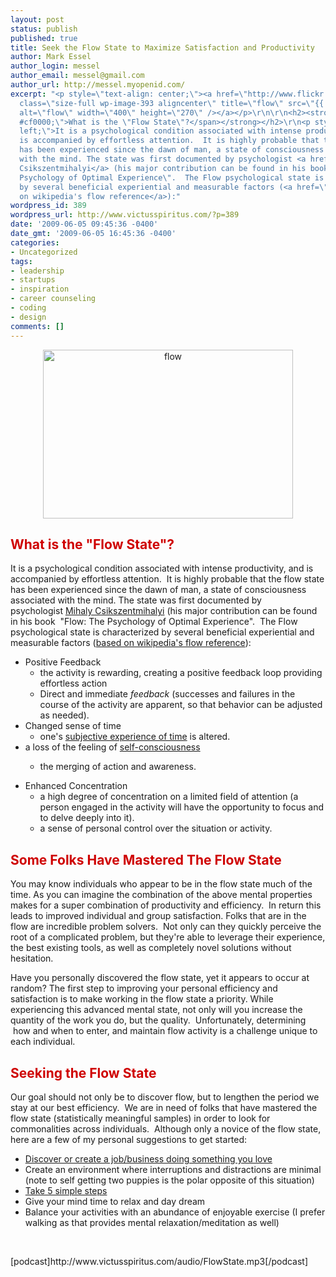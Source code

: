 ```yaml
---
layout: post
status: publish
published: true
title: Seek the Flow State to Maximize Satisfaction and Productivity
author: Mark Essel
author_login: messel
author_email: messel@gmail.com
author_url: http://messel.myopenid.com/
excerpt: "<p style=\"text-align: center;\"><a href=\"http://www.flickr.com/photos/neilspicys/\"><img
  class=\"size-full wp-image-393 aligncenter\" title=\"flow\" src=\"{{ site.url }}/assets/2009/06/flow.jpg\"
  alt=\"flow\" width=\"400\" height=\"270\" /></a></p>\r\n\r\n<h2><strong><span style=\"color:
  #cf0000;\">What is the \"Flow State\"?</span></strong></h2>\r\n<p style=\"text-align:
  left;\">It is a psychological condition associated with intense productivity, and
  is accompanied by effortless attention.  It is highly probable that the flow state
  has been experienced since the dawn of man, a state of consciousness associated
  with the mind. The state was first documented by psychologist <a href=\"http://en.wikipedia.org/wiki/Mihaly_Csikszentmihalyi\">Mihaly
  Csikszentmihalyi</a> (his major contribution can be found in his book  \"Flow: The
  Psychology of Optimal Experience\".  The Flow psychological state is characterized
  by several beneficial experiential and measurable factors (<a href=\"http://en.wikipedia.org/wiki/Flow_(psychology)\">based
  on wikipedia's flow reference</a>):"
wordpress_id: 389
wordpress_url: http://www.victusspiritus.com/?p=389
date: '2009-06-05 09:45:36 -0400'
date_gmt: '2009-06-05 16:45:36 -0400'
categories:
- Uncategorized
tags:
- leadership
- startups
- inspiration
- career counseling
- coding
- design
comments: []
---
```

<p style="text-align: center;"><a href="http://www.flickr.com/photos/neilspicys/"><img class="size-full wp-image-393 aligncenter" title="flow" src="{{ site.url }}/assets/2009/06/flow.jpg" alt="flow" width="400" height="270" /></a></p>
<h2><strong><span style="color: #cf0000;">What is the "Flow State"?</span></strong></h2>
<p style="text-align: left;">It is a psychological condition associated with intense productivity, and is accompanied by effortless attention.  It is highly probable that the flow state has been experienced since the dawn of man, a state of consciousness associated with the mind. The state was first documented by psychologist <a href="http://en.wikipedia.org/wiki/Mihaly_Csikszentmihalyi">Mihaly Csikszentmihalyi</a> (his major contribution can be found in his book  "Flow: The Psychology of Optimal Experience".  The Flow psychological state is characterized by several beneficial experiential and measurable factors (<a href="http://en.wikipedia.org/wiki/Flow_(psychology)">based on wikipedia's flow reference</a>):<a id="more"></a><a id="more-389"></a></p>
<ul>
<li>Positive Feedback
<ul>
<li>the activity is rewarding, creating a positive feedback loop providing effortless action</li>
</ul>
<ul>
<li>Direct and immediate <em>feedback</em> (successes and failures in the course of the activity are apparent, so that behavior can be adjusted as needed).</li>
</ul>
</li>
<li>Changed sense of time
<ul>
<li>one's <a class="mw-redirect" title="Perception of duration" href="http://en.wikipedia.org/wiki/Perception_of_duration">subjective experience of time</a> is altered.</li>
</ul>
<li>a loss of the feeling of <a title="Self-consciousness" href="http://en.wikipedia.org/wiki/Self-consciousness">self-consciousness</a></li>
<ul>
<li>the merging of action and awareness.</li>
</ul>
<ul></ul>
</li>
<li>Enhanced Concentration
<ul>
<li>a high degree of concentration on a limited field of attention (a person engaged in the activity will have the opportunity to focus and to delve deeply into it).</li>
</ul>
<ul>
<li>a sense of personal control over the situation or activity.</li>
</ul>
</li>
</ul>
<h2><span style="color: #cf0000;">Some Folks Have Mastered The Flow State</span></h2>
<p>You may know individuals who appear to be in the flow state much of the time. As you can imagine the combination of the above mental properties makes for a super combination of productivity and efficiency.  In return this leads to improved individual and group satisfaction. Folks that are in the flow are incredible problem solvers.  Not only can they quickly perceive the root of a complicated problem, but they're able to leverage their experience, the best existing tools, as well as completely novel solutions without hesitation.</p>
<p>Have you personally discovered the flow state, yet it appears to occur at random? The first step to improving your personal efficiency and satisfaction is to make working in the flow state a priority. While experiencing this advanced mental state, not only will you increase the quantity of the work you do, but the quality.  Unfortunately, determining  how and when to enter, and maintain flow activity is a challenge unique to each individual.</p>
<h2><span style="font-weight: normal;"><span style="color: #cf0000;"><strong>Seeking the Flow State</strong></span><br />
</span></h2>
<p>Our goal should not only be to discover flow, but to lengthen the period we stay at our best efficiency.  We are in need of folks that have mastered the flow state (statistically meaningful samples) in order to look for commonalities across individuals.  Although only a novice of the flow state, here are a few of my personal suggestions to get started:</p>
<ul>
<li><a href="http://victusfate.github.io/victusspiritus/uncategorized/2009/05/29/my-first-ebook/">Discover or create a job/business doing something you love</a></li>
<li>Create an environment where interruptions and distractions are minimal (note to self getting two puppies is the polar opposite of this situation)</li>
<li><a href="http://victusfate.github.io/victusspiritus/uncategorized/2009/04/07/5-simple-steps-to-change-yourself-and-the-world/">Take 5 simple steps</a></li>
<li>Give your mind time to relax and day dream</li>
<li>Balance your activities with an abundance of enjoyable exercise (I prefer walking as that provides mental relaxation/meditation as well)</li>
</ul>
<p> </p>
<p style="text-align: left; ">[podcast]http://www.victusspiritus.com/audio/FlowState.mp3[/podcast]</p>
